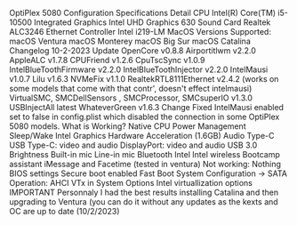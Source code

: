 OptiPlex 5080
Configuration
Specifications	Detail
CPU	Intel(R) Core(TM) i5-10500
Integrated Graphics	Intel UHD Graphics 630
Sound Card	Realtek ALC3246
Ethernet Controller	Intel i219-LM
MacOS Versions Supported:
macOS Ventura
macOS Monterey
macOS Big Sur
macOS Catalina
Changelog
10-2-2023
Update
OpenCore v0.8.8
Airportitlwm v2.2.0
AppleALC v1.7.8
CPUFriend v1.2.6
CpuTscSync v1.0.9
IntelBlueToothFirmware v2.2.0
IntelBlueToothInjector v2.2.0
IntelMausi v1.0.7
Lilu v1.6.3
NVMeFix v1.1.0
RealtekRTL8111Ethernet v2.4.2 (works on some models that come with that contr', doesn't effect intelmausi)
VirtualSMC, SMCDellSensors , SMCProcessor, SMCsuperIO v1.3.0
USBInjectAll latest
WhateverGreen v1.6.3
Change
Fixed IntelMausi enabled set to false in config.plist which disabled the connection in some OptiPlex 5080 models.
What is Working?
 Native CPU Power Management
 Sleep/Wake
 Intel Graphics
 Hardware Acceleration (1.6GB)
 Audio
 Type-C USB
 Type-C: video and audio
 DisplayPort: video and audio
 USB 3.0
 Brightness
 Built-in mic
 Line-in mic
 Bluetooth Intel
 Intel wireless
 Bootcamp assistant
 iMessage and Facetime (tested in ventura)
Not working:
Nothing
BIOS settings
 Secure boot enabled
 Fast Boot
System Configuration → SATA Operation: AHCI
 VTx in System Options
 Intel virtuallization options
IMPORTANT
Personnaly I had the best results installing Catalina and then upgrading to Ventura (you can do it without any updates as the kexts and OC are up to date (10/2/2023)
